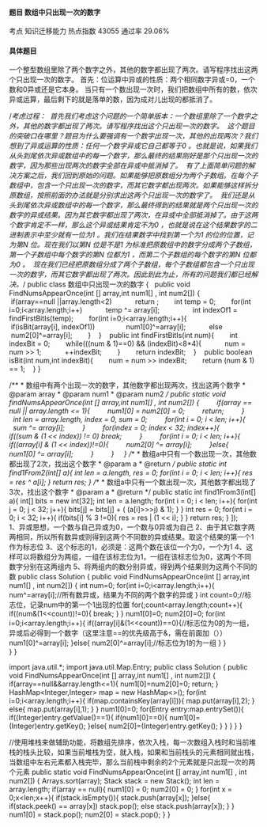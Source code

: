 #### 题目    	数组中只出现一次的数字

考点    	知识迁移能力	热点指数    43055	通过率    29.06%

#### 具体题目

​    一个整型数组里除了两个数字之外，其他的数字都出现了两次。请写程序找出这两个只出现一次的数字。
  首先：位运算中异或的性质：两个相同数字异或=0，一个数和0异或还是它本身。 
  当只有一个数出现一次时，我们把数组中所有的数，依次异或运算，最后剩下的就是落单的数，因为成对儿出现的都抵消了。 

  /*考虑过程： 
   首先我们考虑这个问题的一个简单版本：一个数组里除了一个数字之外，其他的数字都出现了两次。请写程序找出这个只出现一次的数字。 
   这个题目的突破口在哪里？题目为什么要强调有一个数字出现一次，其他的出现两次？我们想到了异或运算的性质：任何一个数字异或它自己都等于0
  。也就是说，如果我们从头到尾依次异或数组中的每一个数字，那么最终的结果刚好是那个只出现一次的数字，因为那些出现两次的数字全部在异或中抵消掉了。 
   有了上面简单问题的解决方案之后，我们回到原始的问题。如果能够把原数组分为两个子数组。在每个子数组中，包含一个只出现一次的数字，而其它数字都出现两次。如果能够这样拆分原数组，按照前面的办法就是分别求出这两个只出现一次的数字了。 
   我们还是从头到尾依次异或数组中的每一个数字，那么最终得到的结果就是两个只出现一次的数字的异或结果。因为其它数字都出现了两次，在异或中全部抵消掉了。由于这两个数字肯定不一样，那么这个异或结果肯定不为0
  ，也就是说在这个结果数字的二进制表示中至少就有一位为1 。我们在结果数字中找到第一个为1 的位的位置，记为第N 位。现在我们以第N
  位是不是1 为标准把原数组中的数字分成两个子数组，第一个子数组中每个数字的第N 位都为1 ，而第二个子数组的每个数字的第N 位都为0 。 
   现在我们已经把原数组分成了两个子数组，每个子数组都包含一个只出现一次的数字，而其它数字都出现了两次。因此到此为止，所有的问题我们都已经解决。*/ 
  public class 数组中只出现一次的数字 { 
   public void FindNumsAppearOnce(int [] array,int num1[]
  , int num2[]) { 
        if(array==null ||array.length<2) 
            return ; 
        int temp = 0; 
        for(int i=0;i<array.length;i++) 
            temp ^= array[i]; 
          
        int indexOf1 = findFirstBitIs(temp); 
        for(int i=0;i<array.length;i++){ 
            if(isBit(array[i], indexOf1)) 
                num1[0]^=array[i]; 
            else 
                num2[0]^=array[i]; 
        } 
    } 
    public int findFirstBitIs(int num){ 
        int indexBit = 0; 
        while(((num & 1)==0) &&
  (indexBit)<8*4){ 
            num = num >> 1; 
            ++indexBit; 
        } 
        return indexBit; 
    } 
    public boolean isBit(int num,int indexBit){ 
        num = num >> indexBit; 
        return (num & 1) == 1; 
    } 
  } 

/**
	 * 数组中有两个出现一次的数字，其他数字都出现两次，找出这两个数字
	 * @param array
	 * @param num1
	 * @param num2
	 */
	public static void findNumsAppearOnce(int [] array,int num1[] , int num2[]) {
        if(array == null || array.length <= 1){
        	num1[0] = num2[0] = 0;
        	return;
        }
        int len = array.length, index = 0, sum = 0;
        for(int i = 0; i < len; i++){
        	sum ^= array[i];
        }
        for(index = 0; index < 32; index++){
        	if((sum & (1 << index)) != 0) break;
        }
        for(int i = 0; i < len; i++){
        	if((array[i] & (1 << index))!=0){
        		num2[0] ^= array[i];
        	}else{
        		num1[0] ^= array[i];
        	}
        }
    }
/**
	 * 数组a中只有一个数出现一次，其他数都出现了2次，找出这个数字
	 * @param a
	 * @return
	 */
	public static int find1From2(int[] a){
		int len = a.length, res = 0;
		for(int i = 0; i < len; i++){
			res = res ^ a[i];
		}
		return res;
	}
/**
	 * 数组a中只有一个数出现一次，其他数字都出现了3次，找出这个数字
	 * @param a
	 * @return
	 */
	public static int find1From3(int[] a){
		int[] bits = new int[32];
		int len = a.length;
		for(int i = 0; i < len; i++){
			for(int j = 0; j < 32; j++){
				bits[j] = bits[j] + ( (a[i]>>>j) & 1);
			}
		}
		int res = 0;
		for(int i = 0; i < 32; i++){
			if(bits[i] % 3 !=0){
				res = res | (1 << i);
			}
		}
		return res;
	}
]);
           
  1、异或思想，一个数与自己异或为0，一个数与0异或为自己 
  2、由于其它数字两两相同，所以所有数异或则得到这两个不同数的异或结果。取这个结果的第一个1作为标志位 
  3、这个标志的1，必须是：这两个数在该位一个为0，一个为1 
  4、这样可以将数组分为两组，一组在该标志位为1，一组在该标志位为0，这两个不同数字分别在这两组内 
  5、将两组内的数分别异或，得到两个结果则为这两个不同的数 
public class Solution {
    public void FindNumsAppearOnce(int [] array,int num1[] , int num2[]) {
        int num=0;
        for(int i=0;i<array.length;i++){
            num^=array[i];//所有数异或，结果为不同的两个数字的异或
        }
        int count=0;//标志位，记录num中的第一个1出现的位置
        for(;count<array.length;count++){
            if((num&(1<<count))!=0){
                break;
            }
        }
        num1[0]=0;
        num2[0]=0;
        for(int i=0;i<array.length;i++){
            if((array[i]&(1<<count))==0){//标志位为0的为一组，异或后必得到一个数字（这里注意==的优先级高于&，需在前面加（））
                num1[0]^=array[i];
            }else{
                num2[0]^=array[i];//标志位为1的为一组
            } 
        }    
    }
}

import java.util.*;
import java.util.Map.Entry;
public class Solution {
    public void FindNumsAppearOnce(int [] array,int num1[] , int num2[]) {
        if(array==null&&array.length<=1){
            num1[0]=num2[0]=0;
            return;
        }
        HashMap<Integer,Integer> map = new HashMap<>();
        for(int i=0;i<array.length;i++){
            if(map.containsKey(array[i])){
                map.put(array[i],2);
            }
            else{
                map.put(array[i],1);
            }
        }
        num1[0]=0;
        for(Entry entry:map.entrySet()){
            if((Integer)entry.getValue()==1){
                if(num1[0]==0){
                    num1[0]=(Integer)entry.getKey();
                }else{
                    num2[0]=(Integer)entry.getKey();
                }
            }
        }
    }
}
    

//使用堆栈来做辅助功能，将数组先排序，依次入栈，每一次数组入栈时和当前堆栈的栈头比较，如果当前堆栈为空，就入栈，如果和当前栈头的元素相同就出栈，当数组中左右元素都入栈完毕，那么当前栈中剩余的2个元素就是只出现一次的两个元素
public static void FindNumsAppearOnce(int [] array,int num1[] , int
  num2[]) {
    Arrays.sort(array);
    Stack<Integer> stack = new Stack<Integer>();
    int len = array.length;
    if(array == null){
        num1[0] = 0;
        num2[0] = 0;
    }
    for(int x = 0;x<len;x++){
        if(stack.isEmpty()){
            stack.push(array[x]);
        }else{
            if(stack.peek() == array[x])
                stack.pop();
            else
                stack.push(array[x]);
        }
    }
    num1[0] = stack.pop();
    num2[0] = stack.pop();
}
}​

